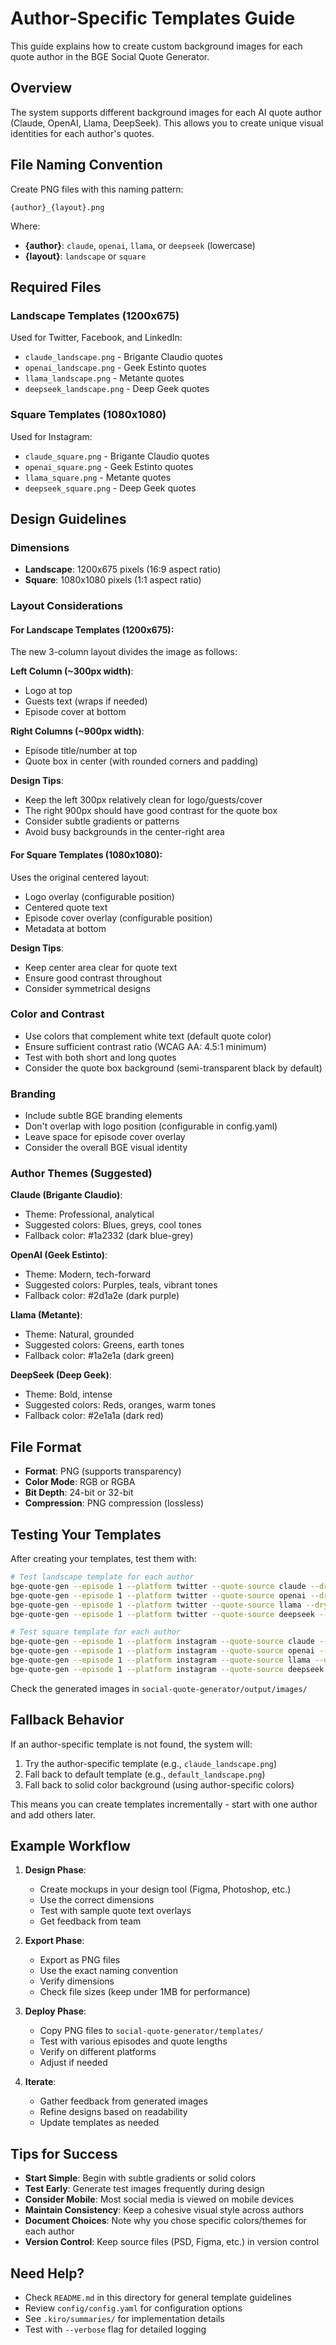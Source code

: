 # Author-Specific Templates Guide

This guide explains how to create custom background images for each quote author in the BGE Social Quote Generator.

## Overview

The system supports different background images for each AI quote author (Claude, OpenAI, Llama, DeepSeek). This allows you to create unique visual identities for each author's quotes.

## File Naming Convention

Create PNG files with this naming pattern:

```
{author}_{layout}.png
```

Where:
- **{author}**: `claude`, `openai`, `llama`, or `deepseek` (lowercase)
- **{layout}**: `landscape` or `square`

## Required Files

### Landscape Templates (1200x675)
Used for Twitter, Facebook, and LinkedIn:

- `claude_landscape.png` - Brigante Claudio quotes
- `openai_landscape.png` - Geek Estinto quotes
- `llama_landscape.png` - Metante quotes
- `deepseek_landscape.png` - Deep Geek quotes

### Square Templates (1080x1080)
Used for Instagram:

- `claude_square.png` - Brigante Claudio quotes
- `openai_square.png` - Geek Estinto quotes
- `llama_square.png` - Metante quotes
- `deepseek_square.png` - Deep Geek quotes

## Design Guidelines

### Dimensions
- **Landscape**: 1200x675 pixels (16:9 aspect ratio)
- **Square**: 1080x1080 pixels (1:1 aspect ratio)

### Layout Considerations

#### For Landscape Templates (1200x675):
The new 3-column layout divides the image as follows:

**Left Column (~300px width)**:
- Logo at top
- Guests text (wraps if needed)
- Episode cover at bottom

**Right Columns (~900px width)**:
- Episode title/number at top
- Quote box in center (with rounded corners and padding)

**Design Tips**:
- Keep the left 300px relatively clean for logo/guests/cover
- The right 900px should have good contrast for the quote box
- Consider subtle gradients or patterns
- Avoid busy backgrounds in the center-right area

#### For Square Templates (1080x1080):
Uses the original centered layout:
- Logo overlay (configurable position)
- Centered quote text
- Episode cover overlay (configurable position)
- Metadata at bottom

**Design Tips**:
- Keep center area clear for quote text
- Ensure good contrast throughout
- Consider symmetrical designs

### Color and Contrast
- Use colors that complement white text (default quote color)
- Ensure sufficient contrast ratio (WCAG AA: 4.5:1 minimum)
- Test with both short and long quotes
- Consider the quote box background (semi-transparent black by default)

### Branding
- Include subtle BGE branding elements
- Don't overlap with logo position (configurable in config.yaml)
- Leave space for episode cover overlay
- Consider the overall BGE visual identity

### Author Themes (Suggested)

**Claude (Brigante Claudio)**:
- Theme: Professional, analytical
- Suggested colors: Blues, greys, cool tones
- Fallback color: #1a2332 (dark blue-grey)

**OpenAI (Geek Estinto)**:
- Theme: Modern, tech-forward
- Suggested colors: Purples, teals, vibrant tones
- Fallback color: #2d1a2e (dark purple)

**Llama (Metante)**:
- Theme: Natural, grounded
- Suggested colors: Greens, earth tones
- Fallback color: #1a2e1a (dark green)

**DeepSeek (Deep Geek)**:
- Theme: Bold, intense
- Suggested colors: Reds, oranges, warm tones
- Fallback color: #2e1a1a (dark red)

## File Format

- **Format**: PNG (supports transparency)
- **Color Mode**: RGB or RGBA
- **Bit Depth**: 24-bit or 32-bit
- **Compression**: PNG compression (lossless)

## Testing Your Templates

After creating your templates, test them with:

```bash
# Test landscape template for each author
bge-quote-gen --episode 1 --platform twitter --quote-source claude --dry-run
bge-quote-gen --episode 1 --platform twitter --quote-source openai --dry-run
bge-quote-gen --episode 1 --platform twitter --quote-source llama --dry-run
bge-quote-gen --episode 1 --platform twitter --quote-source deepseek --dry-run

# Test square template for each author
bge-quote-gen --episode 1 --platform instagram --quote-source claude --dry-run
bge-quote-gen --episode 1 --platform instagram --quote-source openai --dry-run
bge-quote-gen --episode 1 --platform instagram --quote-source llama --dry-run
bge-quote-gen --episode 1 --platform instagram --quote-source deepseek --dry-run
```

Check the generated images in `social-quote-generator/output/images/`

## Fallback Behavior

If an author-specific template is not found, the system will:

1. Try the author-specific template (e.g., `claude_landscape.png`)
2. Fall back to default template (e.g., `default_landscape.png`)
3. Fall back to solid color background (using author-specific colors)

This means you can create templates incrementally - start with one author and add others later.

## Example Workflow

1. **Design Phase**:
   - Create mockups in your design tool (Figma, Photoshop, etc.)
   - Use the correct dimensions
   - Test with sample quote text overlays
   - Get feedback from team

2. **Export Phase**:
   - Export as PNG files
   - Use the exact naming convention
   - Verify dimensions
   - Check file sizes (keep under 1MB for performance)

3. **Deploy Phase**:
   - Copy PNG files to `social-quote-generator/templates/`
   - Test with various episodes and quote lengths
   - Verify on different platforms
   - Adjust if needed

4. **Iterate**:
   - Gather feedback from generated images
   - Refine designs based on readability
   - Update templates as needed

## Tips for Success

- **Start Simple**: Begin with subtle gradients or solid colors
- **Test Early**: Generate test images frequently during design
- **Consider Mobile**: Most social media is viewed on mobile devices
- **Maintain Consistency**: Keep a cohesive visual style across authors
- **Document Choices**: Note why you chose specific colors/themes for each author
- **Version Control**: Keep source files (PSD, Figma, etc.) in version control

## Need Help?

- Check `README.md` in this directory for general template guidelines
- Review `config/config.yaml` for configuration options
- See `.kiro/summaries/` for implementation details
- Test with `--verbose` flag for detailed logging


